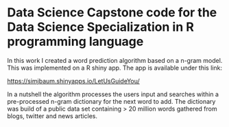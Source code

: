 # Data Science Capstone code for the Data Science Specialization in R programming language

In this work I created a word prediction algorithm based on a n-gram model. This was implemented on a R shiny app. The app is available under this link:   

https://simjbaum.shinyapps.io/LetUsGuideYou/


In a nutshell the algorithm processes the users input and searches within a pre-processed n-gram dictionary for the next word to add. The dictionary was build of a public data set containing > 20 million words gathered from blogs, twitter and news articles. 
